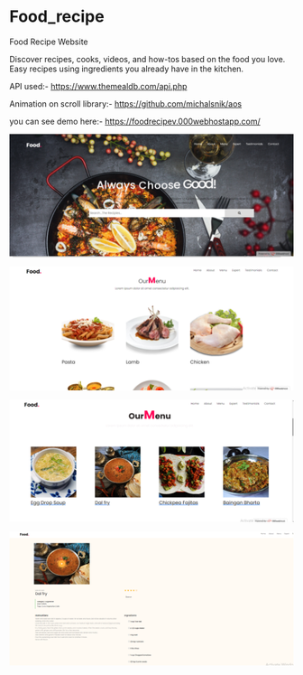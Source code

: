 # Food_recipe
Food Recipe Website

Discover recipes, cooks, videos, and how-tos based on the food you love. Easy recipes using ingredients you already have in the kitchen.

API used:- https://www.themealdb.com/api.php

Animation on scroll library:- https://github.com/michalsnik/aos

you can see demo here:-  https://foodrecipev.000webhostapp.com/




![Food Recipe Website](img/pic1.png)

![Food Recipe Website](img/pic3.png)

![Food Recipe Website](img/pic4.png)


![Food Recipe Website](img/pic5.png)
